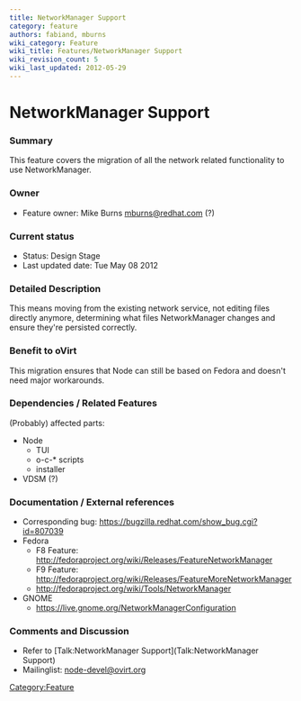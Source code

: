 ```yaml
---
title: NetworkManager Support
category: feature
authors: fabiand, mburns
wiki_category: Feature
wiki_title: Features/NetworkManager Support
wiki_revision_count: 5
wiki_last_updated: 2012-05-29
---
```


# NetworkManager Support

### Summary

This feature covers the migration of all the network related functionality to use NetworkManager.

### Owner

*   Feature owner: Mike Burns <mburns@redhat.com> (?)

### Current status

*   Status: Design Stage
*   Last updated date: Tue May 08 2012

### Detailed Description

This means moving from the existing network service, not editing files directly anymore, determining what files NetworkManager changes and ensure they're persisted correctly.

### Benefit to oVirt

This migration ensures that Node can still be based on Fedora and doesn't need major workarounds.

### Dependencies / Related Features

(Probably) affected parts:

*   Node
    -   TUI
    -   o-c-\* scripts
    -   installer
*   VDSM (?)

### Documentation / External references

*   Corresponding bug: <https://bugzilla.redhat.com/show_bug.cgi?id=807039>
*   Fedora
    -   F8 Feature: <http://fedoraproject.org/wiki/Releases/FeatureNetworkManager>
    -   F9 Feature: <http://fedoraproject.org/wiki/Releases/FeatureMoreNetworkManager>
    -   <http://fedoraproject.org/wiki/Tools/NetworkManager>
*   GNOME
    -   <https://live.gnome.org/NetworkManagerConfiguration>

### Comments and Discussion

*   Refer to [Talk:NetworkManager Support](Talk:NetworkManager Support)
*   Mailinglist: node-devel@ovirt.org

<Category:Feature>
